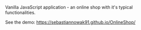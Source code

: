 Vanilla JavaScript application - an online shop with it's typical functionalities. 

See the demo: https://sebastiannowak91.github.io/OnlineShop/ 
